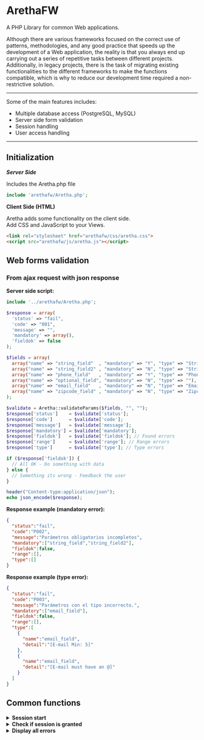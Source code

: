 # ArethaFW
A PHP Library for common Web applications.

Although there are various frameworks focused on the correct use of patterns, methodologies, and any good practice that speeds up the development of a Web application, the reality is that you always end up carrying out a series of repetitive tasks between different projects. Additionally, in legacy projects, there is the task of migrating existing functionalities to the different frameworks to make the functions compatible, which is why to reduce our development time required a non-restrictive solution.


- - - -

Some of the main features includes:


* Multiple database access (PostgreSQL, MySQL)
* Server side form validation
* Session handling
* User access handling

- - - -

## Initialization

***Server Side***

Includes the Aretha.php file
```php
include 'arethafw/Aretha.php';
```

**Client Side (HTML)**

Aretha adds some functionality on the client side.
<br/>
Add CSS and JavaScript to your Views.

```html
<link rel="stylesheet" href="arethafw/css/aretha.css">
<script src="arethafw/js/aretha.js"></script>
```

## Web forms validation

### From ajax request with json response

**Server side script:**

```php
include '../arethafw/Aretha.php';

$response = array(
  'status' => "fail", 
  'code' => "001",
  'message' => "",
  'mandatory' => array(),
  'fieldok' => false
);

$fields = array(
  array("name" => "string_field"  , "mandatory" => "Y", "type" => "String"),
  array("name" => "string_field2" , "mandatory" => "N", "type" => "String", "min_length" => 7),
  array("name" => "phone_field"   , "mandatory" => "Y", "type" => "Phone" , "min_length" => 7, "max_length" => 13),
  array("name" => "optional_field", "mandatory" => "N", "type" => ""),
  array("name" => "email_field"   , "mandatory" => "N", "type" => "Email"),
  array("name" => "zipcode_field" , "mandatory" => "N", "type" => "Zipcode", "min_length" => 5, "max_length" => 5)
);

$validate = Aretha::validateParams($fields, "", "");
$response['status']    = $validate['status'];
$response['code']      = $validate['code'];
$response['message']   = $validate['message'];
$response['mandatory'] = $validate['mandatory'];
$response['fieldok']   = $validate['fieldok']; // Found errors
$response['range']     = $validate['range']; // Range errors
$response['type']      = $validate['type']; // Type errors

if ($response['fieldok']) {
  // All OK - Do something with data
} else {
  // Something its wrong - Feedback the user
}

header("Content-type:application/json");
echo json_encode($response);
```

**Response example (mandatory error):**

```json
{
  "status":"fail",
  "code":"P002",
  "message":"Parámetros obligatorios incompletos",
  "mandatory":["string_field","string_field2"],
  "fieldok":false,
  "range":[],
  "type":[]
}
```
**Response example (type error):**

```json
{
  "status":"fail",
  "code":"P003",
  "message":"Parámetros con el tipo incorrecto.",
  "mandatory":["email_field"],
  "fieldok":false,
  "range":[],
  "type":[
    {
      "name":"email_field",
      "detail":"[E-mail Min: 5]"
    },
    {
      "name":"email_field",
      "detail":"[E-mail must have an @]"
    }
  ]
}
```

## Common functions

<details>
<summary><strong>Session start</strong></summary>
<p>
<pre>
Aretha::sessionStart();
</pre>
</p>
</details>

<details>
<summary><strong>Check if session is granted</strong></summary>
<p>
<pre>
Aretha::sessionGranted();
</pre>
</p>
<p>
<strong>Example</strong>
<pre>
if (Aretha::sessionGranted()) {
  // Access granted
} else {
  // Access denied
  header('Location: login.php');
}
</pre>
</p>
</details>

<details>
<summary><strong>Display all errors</strong></summary>
<p>
<pre>
Aretha::allErrors();
</pre>
</p>
</details>


